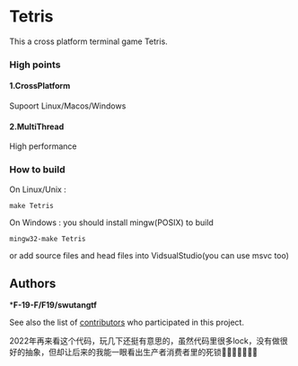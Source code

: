 # Tetris
 
This a cross platform terminal game Tetris.
### High points
#### 1.CrossPlatform
Supoort Linux/Macos/Windows
#### 2.MultiThread
High performance
### How to build
 
On Linux/Unix : 
 
```
make Tetris
```
On Windows : you should install mingw(POSIX) to build

```
mingw32-make Tetris
```
or add source files and head files into VidsualStudio(you can use msvc too)

## Authors
 
***F-19-F/F19/swutangtf**

See also the list of [contributors](https://github.com/F-19-F/Tetris/contributors) who participated in this project.







2022年再来看这个代码，玩几下还挺有意思的，虽然代码里很多lock，没有做很好的抽象，但却让后来的我能一眼看出生产者消费者里的死锁🤣🤣🤣🤣🤣🤣🤣
